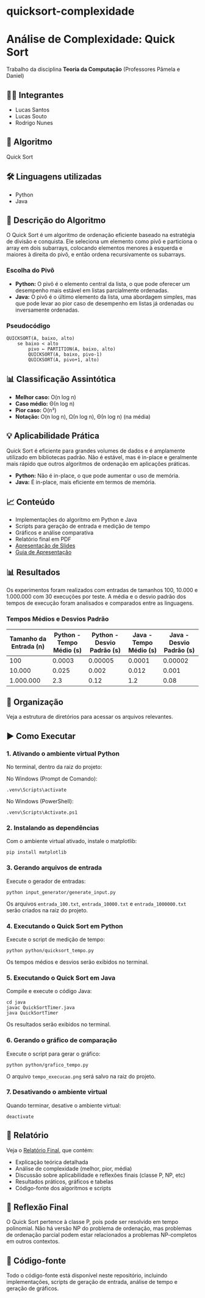 # quicksort-complexidade

# Análise de Complexidade: Quick Sort

Trabalho da disciplina **Teoria da Computação** (Professores Pâmela e Daniel)

## 👨‍💻 Integrantes
- Lucas Santos
- Lucas Souto
- Rodrigo Nunes

## 📌 Algoritmo
Quick Sort

## 🛠 Linguagens utilizadas
- Python
- Java

## 📖 Descrição do Algoritmo
O Quick Sort é um algoritmo de ordenação eficiente baseado na estratégia de divisão e conquista. Ele seleciona um elemento como pivô e particiona o array em dois subarrays, colocando elementos menores à esquerda e maiores à direita do pivô, e então ordena recursivamente os subarrays.

### Escolha do Pivô
- **Python:** O pivô é o elemento central da lista, o que pode oferecer um desempenho mais estável em listas parcialmente ordenadas.
- **Java:** O pivô é o último elemento da lista, uma abordagem simples, mas que pode levar ao pior caso de desempenho em listas já ordenadas ou inversamente ordenadas.

### Pseudocódigo
```plaintext
QUICKSORT(A, baixo, alto)
    se baixo < alto
        pivo ← PARTITION(A, baixo, alto)
        QUICKSORT(A, baixo, pivo-1)
        QUICKSORT(A, pivo+1, alto)
```

## 📊 Classificação Assintótica
- **Melhor caso:** O(n log n)
- **Caso médio:** Θ(n log n)
- **Pior caso:** O(n²)
- **Notação:** O(n log n), Ω(n log n), Θ(n log n) (na média)

## 💡 Aplicabilidade Prática
Quick Sort é eficiente para grandes volumes de dados e é amplamente utilizado em bibliotecas padrão. Não é estável, mas é in-place e geralmente mais rápido que outros algoritmos de ordenação em aplicações práticas.

- **Python:** Não é in-place, o que pode aumentar o uso de memória.
- **Java:** É in-place, mais eficiente em termos de memória.

## 📈 Conteúdo
- Implementações do algoritmo em Python e Java
- Scripts para geração de entrada e medição de tempo
- Gráficos e análise comparativa
- Relatório final em PDF
- [Apresentação de Slides](https://www.canva.com/design/DAGndgFR97g/f_8_5WGxRTe1lm0kUucPRQ/edit?utm_content=DAGndgFR97g&utm_campaign=designshare&utm_medium=link2&utm_source=sharebutton)
- [Guia de Apresentação](apresentacao/apresentacao.md)

## 📊 Resultados
Os experimentos foram realizados com entradas de tamanhos 100, 10.000 e 1.000.000 com 30 execuções por teste. A média e o desvio padrão dos tempos de execução foram analisados e comparados entre as linguagens.

### Tempos Médios e Desvios Padrão
| Tamanho da Entrada (n) | Python - Tempo Médio (s) | Python - Desvio Padrão (s) | Java - Tempo Médio (s) | Java - Desvio Padrão (s) |
|-------------------------|-------------------------|----------------------------|------------------------|--------------------------|
| 100                     | 0.0003                  | 0.00005                    | 0.0001                 | 0.00002                  |
| 10.000                  | 0.025                   | 0.002                      | 0.012                  | 0.001                    |
| 1.000.000               | 2.3                     | 0.12                       | 1.2                    | 0.08                     |

## 📂 Organização
Veja a estrutura de diretórios para acessar os arquivos relevantes.

## ▶️ Como Executar

### 1. Ativando o ambiente virtual Python

No terminal, dentro da raiz do projeto:

No Windows (Prompt de Comando):
```
.venv\Scripts\activate
```
No Windows (PowerShell):
```
.venv\Scripts\Activate.ps1
```

### 2. Instalando as dependências

Com o ambiente virtual ativado, instale o matplotlib:
```
pip install matplotlib
```

### 3. Gerando arquivos de entrada

Execute o gerador de entradas:
```
python input_generator/generate_input.py
```
Os arquivos `entrada_100.txt`, `entrada_10000.txt` e `entrada_1000000.txt` serão criados na raiz do projeto.

### 4. Executando o Quick Sort em Python

Execute o script de medição de tempo:
```
python python/quicksort_tempo.py
```
Os tempos médios e desvios serão exibidos no terminal.

### 5. Executando o Quick Sort em Java

Compile e execute o código Java:
```
cd java
javac QuickSortTimer.java
java QuickSortTimer
```
Os resultados serão exibidos no terminal.

### 6. Gerando o gráfico de comparação

Execute o script para gerar o gráfico:
```
python python/grafico_tempo.py
```
O arquivo `tempo_execucao.png` será salvo na raiz do projeto.

### 7. Desativando o ambiente virtual

Quando terminar, desative o ambiente virtual:
```
deactivate
```

## 📎 Relatório
Veja o [Relatório Final](Relatorio_QuickSort_Entrega2.pdf), que contém:
- Explicação teórica detalhada
- Análise de complexidade (melhor, pior, média)
- Discussão sobre aplicabilidade e reflexões finais (classe P, NP, etc)
- Resultados práticos, gráficos e tabelas
- Código-fonte dos algoritmos e scripts

## 🧠 Reflexão Final
O Quick Sort pertence à classe P, pois pode ser resolvido em tempo polinomial. Não há versão NP do problema de ordenação, mas problemas de ordenação parcial podem estar relacionados a problemas NP-completos em outros contextos.

## 📁 Código-fonte
Todo o código-fonte está disponível neste repositório, incluindo implementações, scripts de geração de entrada, análise de tempo e geração de gráficos.
